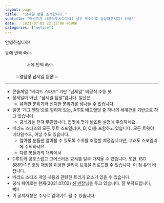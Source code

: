 ```yaml
---
layout: page
title:  "남세일 봇을 소개합니다."
subtitle: "텍스트가 시끄러우시다고요? 성우 목소리로 상상해주시죠! 하하!"
date:   2021-07-02 22:32:00 +0900
categories: ["notice"]
---
```


안녕하십니까!

동에 번쩍 👓💥

&nbsp;&nbsp;&nbsp;&nbsp;&nbsp;&nbsp;&nbsp;&nbsp;&nbsp;&nbsp;&nbsp;&nbsp;&nbsp;&nbsp;&nbsp;&nbsp;&nbsp;&nbsp;서에 번쩍 👓💥
           
&nbsp;&nbsp;&nbsp;&nbsp;&nbsp;&nbsp;&nbsp;&nbsp;&nbsp;💥명탐정 남세일 등장!💥

- - -
- 콘솔게임 "베리드 스타즈" 기반 "남세일" 비공식 수동 봇.
- 장세일이 아닌, "남세일 탐정"입니다. 일단은.
  - 유쾌한 분위기와 진지한 분위기를 넘나들 수 있습니다.
- 일명 '개그 엔딩'으로 알려져 있는, A루트 배드엔딩 중 하나의 세계관을 기반으로 하고 있습니다.
  - 공식과는 전혀 무관합니다. 입맛에 맞게 날조된 설정에 주의하세요.
- 베리드 스타즈의 모든 루트 스포일러(A, B, C)를 포함하고 있습니다. 모든 트윗이 네타일수도, 아닐 수도 있습니다.
  - 알아볼 분들만 알아볼 수 있도록 수위를 조절할 예정입니다만, 그래도 스포일러에 주의하세요.
  - 다른 봇들과의 대화에서
- C루트의 공포스럽고 고어스러운 묘사를 일부 가져올 수 있습니다. 또한, ISO 8859-1 인코딩 깨짐을 이용한 글리치 트윗을 업로드할 수 있습니다. 이 점 유의 바랍니다.
- 베리드 스타즈 게임 내용과 관련한 트리거 요소가 있을 수 있습니다.
- 공식 페어로는 현재(2021.07.02) [신 반장](https://twitter.com/ChiefP_Shin)님을 두고 있습니다. 잘 부탁드립니다, 빡!!
- 이 공지사항은 수시로 업데이트 될 수 있습니다.
